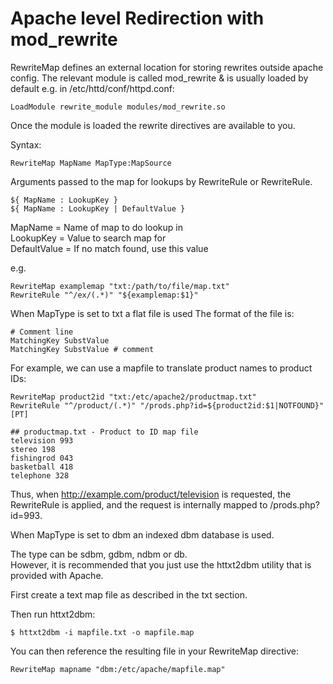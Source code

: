 # Apache level Redirection with mod_rewrite

RewriteMap defines an external location for storing rewrites outside apache config.
The relevant module is called mod_rewrite & is usually loaded by default e.g. in /etc/httd/conf/httpd.conf:

~~~~
LoadModule rewrite_module modules/mod_rewrite.so
~~~~

Once the module is loaded the rewrite directives are available to you.


Syntax:

~~~~
RewriteMap MapName MapType:MapSource
~~~~

Arguments passed to the map for lookups by RewriteRule or RewriteRule.

~~~~
${ MapName : LookupKey }
${ MapName : LookupKey | DefaultValue }
~~~~

MapName = Name of map to do lookup in  
LookupKey = Value to search map for  
DefaultValue = If no match found, use this value  

e.g.

~~~~
RewriteMap examplemap "txt:/path/to/file/map.txt"
RewriteRule "^/ex/(.*)" "${examplemap:$1}"
~~~~

When MapType is set to txt a flat file is used
The format of the file is:

~~~~
# Comment line
MatchingKey SubstValue
MatchingKey SubstValue # comment
~~~~

For example, we can use a mapfile to translate product names to product IDs:

~~~~
RewriteMap product2id "txt:/etc/apache2/productmap.txt"
RewriteRule "^/product/(.*)" "/prods.php?id=${product2id:$1|NOTFOUND}" [PT]
~~~~

~~~~
## productmap.txt - Product to ID map file
television 993
stereo 198
fishingrod 043
basketball 418
telephone 328
~~~~

Thus, when http://example.com/product/television is requested, the RewriteRule is applied, and the request is internally mapped to /prods.php?id=993.

When MapType is set to dbm an indexed dbm database is used.

The type can be sdbm, gdbm, ndbm or db.  
However, it is recommended that you just use the httxt2dbm utility that is provided with Apache.

First create a text map file as described in the txt section. 

Then run httxt2dbm:

~~~~
$ httxt2dbm -i mapfile.txt -o mapfile.map
~~~~

You can then reference the resulting file in your RewriteMap directive:

~~~~
RewriteMap mapname "dbm:/etc/apache/mapfile.map" 
~~~~
